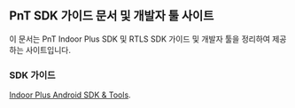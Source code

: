 ## PnT SDK 가이드 문서 및 개발자 툴 사이트  

이 문서는 PnT Indoor Plus SDK 및 RTLS SDK 가이드 및 개발자 툴을 정리하여 제공하는 사이트입니다.

### SDK 가이드 
[Indoor Plus Android SDK & Tools](https://pntbiz.github.io/SDK-Dev-Tools/android-sdk).

